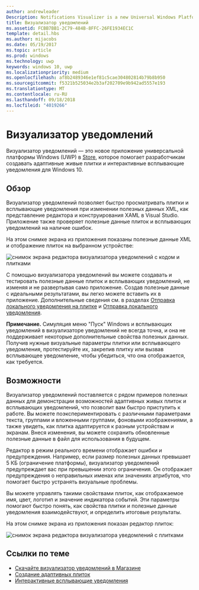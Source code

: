 ```yaml
---
author: andrewleader
Description: Notifications Visualizer is a new Universal Windows Platform (UWP) app in the Store that helps developers design adaptive live tiles for Windows 10.
title: Визуализатор уведомлений
ms.assetid: FCBB7BB1-2C79-484B-8FFC-26FE1934EC1C
template: detail.hbs
ms.author: mijacobs
ms.date: 05/19/2017
ms.topic: article
ms.prod: windows
ms.technology: uwp
keywords: windows 10, uwp
ms.localizationpriority: medium
ms.openlocfilehash: af8b2489346e1ef81c5cae304802814b79b8b950
ms.sourcegitcommit: f5321b525034e2b3af202709e9b942ad5557e193
ms.translationtype: MT
ms.contentlocale: ru-RU
ms.lasthandoff: 09/18/2018
ms.locfileid: "4019266"
---
```

# <a name="notifications-visualizer"></a>Визуализатор уведомлений

 


Визуализатор уведомлений — это новое приложение универсальной платформы Windows (UWP) в [Store](https://www.microsoft.com/store/apps/notifications-visualizer/9nblggh5xsl1), которое помогает разработчикам создавать адаптивные живые плитки и интерактивные всплывающие уведомления для Windows 10.


## <a name="overview"></a>Обзор

Визуализатор уведомлений позволяет быстро просматривать плитки и всплывающие уведомления при изменении полезных данных XML, как представление редактора и конструирования XAML в Visual Studio. Приложение также проверяет полезные данные плиток и всплывающих уведомлений на наличие ошибок.

На этом снимке экрана из приложения показаны полезные данные XML и отображение плиток на выбранном устройстве:

![снимок экрана редактора визуализатора уведомлений с кодом и плитками](images/notif-visualizer-001.png)

 

С помощью визуализатора уведомлений вы можете создавать и тестировать полезные данные плиток и всплывающих уведомлений, не изменяя и не развертывая само приложение. Создав полезные данные с идеальными результатами, вы легко можете вставить их в приложение. Дополнительные сведения см. в разделах [Отправка локального уведомления на плитке](sending-a-local-tile-notification.md) и [Отправка локального уведомления](send-local-toast.md).

**Примечание.** Симуляция меню "Пуск" Windows и всплывающих уведомлений в визуализаторе уведомлений не всегда точна, и она не поддерживает некоторые дополнительные свойства полезных данных. Получив нужные визуальные параметры плитки или всплывающего уведомления, протестируйте их, закрепив плитку или вызвав всплывающее уведомление, чтобы убедиться, что она отображается, как требуется.

 

## <a name="features"></a>Возможности

Визуализатор уведомлений поставляется с рядом примеров полезных данных для демонстрации возможностей адаптивных живых плиток и всплывающих уведомлений, что позволит вам быстро приступить к работе. Вы можете поэкспериментировать с различными параметрами текста, группами и вложенными группами, фоновыми изображениями, а также увидеть, как плитка адаптируется к разным устройствам и экранам. Внеся изменения, вы можете сохранить обновленные полезные данные в файл для использования в будущем.

Редактор в режим реального времени отображает ошибки и предупреждения. Например, если размер полезных данных превышает 5 КБ (ограничение платформы), визуализатор уведомлений предупреждает вас при превышении этого ограничения. Он отображает предупреждения о неправильных именах или значениях атрибутов, что помогает быстро устранять визуальные проблемы.

Вы можете управлять такими свойствами плиток, как отображаемое имя, цвет, логотип и значение индикатора событий. Эти параметры помогают быстро понять, как свойства плитки и полезные данные уведомления взаимодействуют, и определить итоговые результаты.

На этом снимке экрана из приложения показан редактор плиток:

![снимок экрана редактора визуализатора уведомлений с плитками](images/notif-visualizer-004.png)

 

## <a name="related-topics"></a>Ссылки по теме

* [Скачайте визуализатор уведомлений в Магазине](https://www.microsoft.com/store/apps/notifications-visualizer/9nblggh5xsl1)
* [Создание адаптивных плиток](create-adaptive-tiles.md)
* [Интерактивные всплывающие уведомления](adaptive-interactive-toasts.md)